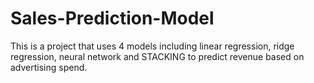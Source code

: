 # Sales-Prediction-Model
This is a project that uses 4 models including linear regression, ridge regression, neural network and STACKING to predict revenue based on advertising spend.
